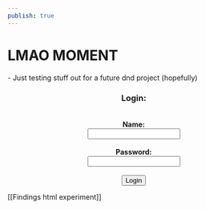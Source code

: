 ```yaml
---
publish: true
---
```



<script src="./static/loginTest.js" type="text/javascript" defer></script>
<h1>LMAO MOMENT</h1>
- Just testing stuff out for a future dnd project (hopefully)
<center>
	<label for="name">
		<h3>Login:</h3>
	</label>
</center>
<br>
<center>
	<b>Name:</b>
</center>

<center>
	<input id="name">
</center>
<br>
<center>
	<label for="pass">
		<b>Password:</b>
	</label>
</center>

<center>
	<input id="pass">
</center>
<br>
<center>
	<button onclick = "checkName()">Login</button>
</center>

[[Findings html experiment]]

<!-- <img src="./static/icon.png"></img> -->
<!---->
<!-- <script defer> -->
<!-- function checkName() { -->
<!--   let name = document.getElementById('name').value; -->
<!---->
<!--   if(name == 'walnuts') { -->
<!--     alert('Name is ' + name + ' ain\'t that flippin cray cray dawg?'); -->
<!--   } else { -->
<!--     alert('Name ain\'t right dawg'); -->
<!--   } -->
<!-- } -->
<!-- </script> -->
